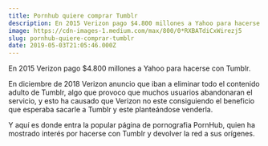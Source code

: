 ```yaml
---
title: Pornhub quiere comprar Tumblr
description: En 2015 Verizon pago $4.800 millones a Yahoo para hacerse con Tumblr.
image: https://cdn-images-1.medium.com/max/800/0*RXBATdiCxWirezj5
slug: pornhub-quiere-comprar-tumblr
date: 2019-05-03T21:05:46.000Z
---
```



En 2015 Verizon pago $4.800 millones a Yahoo para hacerse con Tumblr.

En diciembre de 2018 Verizon anuncio que iban a eliminar todo el contenido adulto de Tumblr, algo que provoco que muchos usuarios abandonaran el servicio, y esto ha causado que Verizon no este consiguiendo el beneficio que esperaba sacarle a Tumblr y este planteándose venderla.

Y aquí es donde entra la popular página de pornografia PornHub, quien ha mostrado interés por hacerse con Tumblr y devolver la red a sus orígenes.
